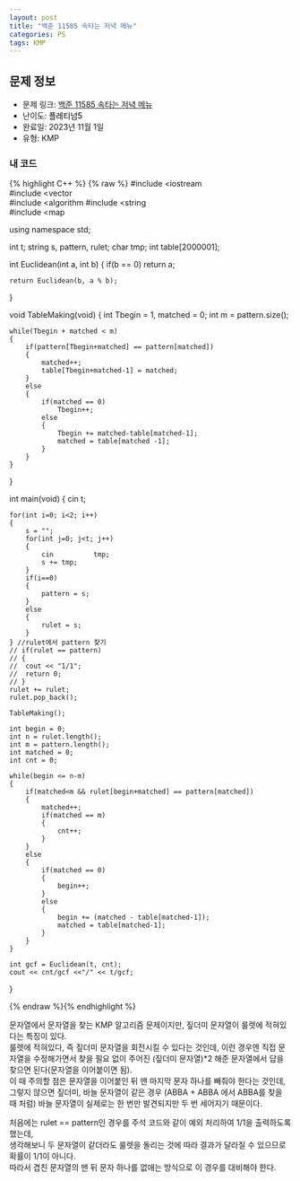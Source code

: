 ```yaml
---
layout: post
title: "백준 11585 속타는 저녁 메뉴"
categories: PS
tags: KMP
---
```


## 문제 정보
- 문제 링크: [백준 11585 속타는 저녁 메뉴](https://www.acmicpc.net/problem/11585)
- 난이도: <span style="color:#000000">플레티넘5</span>
- 완료일: 2023년 11월 1일
- 유형: KMP

### 내 코드

{% highlight C++ %} {% raw %}
#include <iostream	
#include <vector	
#include <algorithm	
#include <string	
#include <map	

using namespace std;

int t;
string s, pattern, rulet;
char tmp;
int table[2000001];

int Euclidean(int a, int b)
{
	if(b == 0) return a;
	
	return Euclidean(b, a % b);
}

void TableMaking(void)
{
	int Tbegin = 1, matched = 0;
	int m = pattern.size();
	
	while(Tbegin + matched < m)
	{
		if(pattern[Tbegin+matched] == pattern[matched])
		{
			matched++;
			table[Tbegin+matched-1] = matched;
		}
		else
		{
			if(matched == 0)
				Tbegin++;
			else
			{
				Tbegin += matched-table[matched-1];
				matched = table[matched -1];
			}
		}
	}
}

int main(void)
{
	cin 		 t;
	
	for(int i=0; i<2; i++)
	{
		s = "";
		for(int j=0; j<t; j++)
		{
			cin 		 tmp;
			s += tmp;
		}
		if(i==0)
		{
			pattern = s;
		}
		else
		{
			rulet = s;
		}
	} //rulet에서 pattern 찾기
	// if(rulet == pattern)
	// {
	// 	cout << "1/1";
	// 	return 0;
	// }
	rulet += rulet;
	rulet.pop_back();
	
	TableMaking();
	
	int begin = 0;
	int n = rulet.length();
	int m = pattern.length();
	int matched = 0;
	int cnt = 0;
	
	while(begin <= n-m)
	{
		if(matched<m && rulet[begin+matched] == pattern[matched])
		{
			matched++;
			if(matched == m)
			{
				cnt++;
			}
		}
		else
		{
			if(matched == 0)
			{
				begin++;
			}
			else
			{
				begin += (matched - table[matched-1]);
				matched = table[matched-1];
			}
		}
	}
	
	int gcf = Euclidean(t, cnt);
	cout << cnt/gcf <<"/" << t/gcf;
}

{% endraw %}{% endhighlight %}

문자열에서 문자열을 찾는 KMP 알고리즘 문제이지만, 짚더미 문자열이 룰렛에 적혀있다는 특징이 있다.  
룰렛에 적혀있다, 즉 짚더미 문자열을 회전시킬 수 있다는 것인데, 이런 경우엔 직접 문자열을 수정해가면서 찾을 필요 없이 주어진 (짚더미 문자열)*2 해준 문자열에서 답을 찾으면 된다(문자열을 이어붙이면 됨).  
이 때 주의할 점은 문자열을 이어붙인 뒤 맨 마지막 문자 하나를 빼줘야 한다는 것인데,   
그렇지 않으면 짚더미, 바늘 문자열이 같은 경우 (ABBA + ABBA 에서 ABBA를 찾을 때 처럼) 바늘 문자열이 실제로는 한 번만 발견되지만 두 번 세어지기 때문이다.  

처음에는 rulet == pattern인 경우를 주석 코드와 같이 예외 처리하여 1/1을 출력하도록 했는데,  
생각해보니 두 문자열이 같더라도 룰렛을 돌리는 것에 따라 결과가 달라질 수 있으므로 확률이 1/1이 아니다.  
따라서 겹친 문자열의 맨 뒤 문자 하나를 없애는 방식으로 이 경우를 대비해야 한다.  

